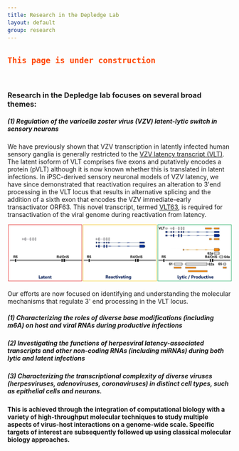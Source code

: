 ```yaml
---
title: Research in the Depledge Lab
layout: default
group: research
---
```


<div class="row">

<h2><code style="color : orangered"><b>This page is under construction</b></code></h2>


<br />

### Research in the Depledge lab focuses on several broad themes:

##### (1) Regulation of the varicella zoster virus (VZV) latent-lytic switch in sensory neurons

We have previously shown that VZV transcription in latently infected human sensory ganglia is generally restricted to the [VZV latency transcript (VLT)](https://www.nature.com/articles/s41467-018-03569-2). The latent isoform of VLT comprises five exons and putatively encodes a protein (pVLT) although it is now known whether this is translated in latent infections. In iPSC-derived sensory neuronal models of VZV latency, we have since demonstrated that reactivation requires an alteration to 3'end processing in the VLT locus that results in alternative splicing and the addition of a sixth exon that encodes the VZV immediate-early transactivator ORF63. This novel transcript, termed [VLT63](https://www.nature.com/articles/s41467-020-20031-4), is required for transactivation of the viral genome during reactivation from latency. 

<img class="img-fluid" src="/static/img/latreacmodel.jpg" alt="schematic overview of VZV reactivation">

<br />

Our efforts are now focused on identifying and understanding the molecular mechanisms that regulate 3' end processing in the VLT locus.




##### (1) Characterizing the roles of diverse base modifications (including m6A) on host and viral RNAs during productive infections

##### (2) Investigating the functions of herpesviral latency-associated transcripts and other non-coding RNAs (including miRNAs) during both lytic and latent infections

##### (3) Characterizing the transcriptional complexity of diverse viruses (herpesviruses, adenoviruses, coronaviruses) in distinct cell types, such as epithelial cells and neurons.

**This is achieved through the integration of computational biology with a variety of high-throughput molecular techniques to study multiple aspects of virus-host interactions on a genome-wide scale. Specific targets of interest are subsequently followed up using classical molecular biology approaches.**

<br>
<br>

</div>
